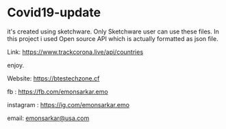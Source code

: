 # Covid19-update
it's created using sketchware. Only Sketchware user can use these files.
In this project i used Open source API which is actually formatted as json file.

Link: https://www.trackcorona.live/api/countries

enjoy. 

Website: https://btestechzone.cf

fb : https://fb.com/emonsarkar.emo

instagram : https://ig.com/emonsarkar.emo

email: emonsarkar@usa.com


